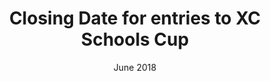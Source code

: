 ---
layout: default
title: Closing Date for entries to XC Schools Cup
date: June 2018 
location:
---